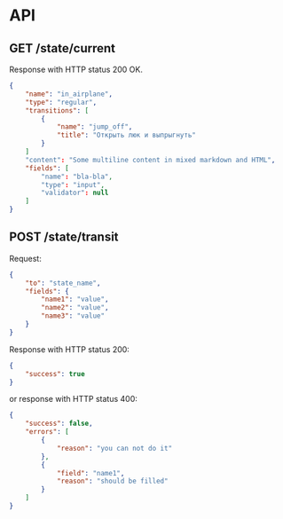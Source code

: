 # API

## GET /state/current

Response with HTTP status 200 OK.

```json
{
    "name": "in_airplane",
    "type": "regular",
    "transitions": [
        {
            "name": "jump_off",
            "title": "Открыть люк и выпрыгнуть"
        }
    ]
    "content": "Some multiline content in mixed markdown and HTML",
    "fields": [
        "name": "bla-bla",
        "type": "input",
        "validator": null
    ]
}
```

## POST /state/transit

Request:

```json
{
    "to": "state_name",
    "fields": {
        "name1": "value",
        "name2": "value",
        "name3": "value"
    }
}
```

Response with HTTP status 200:

```json
{
    "success": true
}
```

or response with HTTP status 400:

```json
{
    "success": false,
    "errors": [
        {
            "reason": "you can not do it"
        },
        {
            "field": "name1",
            "reason": "should be filled"
        }
    ]
}
```

